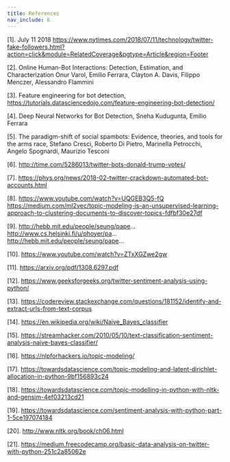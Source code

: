 ```yaml
---
title: References
nav_include: 6
---
```


[1]. July 11 2018 https://www.nytimes.com/2018/07/11/technology/twitter-fake-followers.html?action=click&module=RelatedCoverage&pgtype=Article&region=Footer

[2]. Online Human-Bot Interactions: Detection, Estimation, and Characterization Onur Varol, Emilio Ferrara, Clayton A. Davis, Filippo Menczer, Alessandro Flammini

[3]. Feature engineering for bot detection, https://tutorials.datasciencedojo.com/feature-engineering-bot-detection/

[4]. Deep Neural Networks for Bot Detection, Sneha Kudugunta, Emilio Ferrara

[5]. The paradigm-shift of social spambots: Evidence, theories, and tools for the arms race, Stefano Cresci, Roberto Di Pietro, Marinella Petrocchi, Angelo Spognardi, Maurizio Tesconi

[6]. http://time.com/5286013/twitter-bots-donald-trump-votes/

[7]. https://phys.org/news/2018-02-twitter-crackdown-automated-bot-accounts.html

[8]. https://www.youtube.com/watch?v=UQGEB3Q5-fQ https://medium.com/ml2vec/topic-modeling-is-an-unsupervised-learning-approach-to-clustering-documents-to-discover-topics-fdfbf30e27df

[9]. http://hebb.mit.edu/people/seung/pape... http://www.cs.helsinki.fi/u/phoyer/pa... http://hebb.mit.edu/people/seung/pape...

[10]. https://www.youtube.com/watch?v=ZTxXGZwe2gw

[11]. https://arxiv.org/pdf/1308.6297.pdf

[12]. https://www.geeksforgeeks.org/twitter-sentiment-analysis-using-python/

[13]. https://codereview.stackexchange.com/questions/181152/identify-and-extract-urls-from-text-corpus

[14]. https://en.wikipedia.org/wiki/Naive_Bayes_classifier

[15]. https://streamhacker.com/2010/05/10/text-classification-sentiment-analysis-naive-bayes-classifier/

[16]. https://nlpforhackers.io/topic-modeling/

[17]. https://towardsdatascience.com/topic-modeling-and-latent-dirichlet-allocation-in-python-9bf156893c24

[18]. https://towardsdatascience.com/topic-modelling-in-python-with-nltk-and-gensim-4ef03213cd21

[19]. https://towardsdatascience.com/sentiment-analysis-with-python-part-1-5ce197074184

[20]. http://www.nltk.org/book/ch06.html

[21]. https://medium.freecodecamp.org/basic-data-analysis-on-twitter-with-python-251c2a85062e
